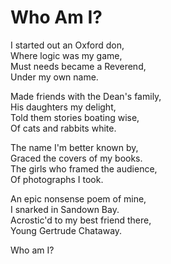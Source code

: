 # Who Am I?

I started out an Oxford don,  
Where logic was my game,  
Must needs became a Reverend,  
Under my own name.

Made friends with the Dean's family,  
His daughters my delight,  
Told them stories boating wise,  
Of cats and rabbits white.  

The name I'm better known by,  
Graced the covers of my books.  
The girls who framed the audience,  
Of photographs I took.  

An epic nonsense poem of mine,  
I snarked in Sandown Bay.  
Acrostic'd to my best friend there,  
Young Gertrude Chataway.  

Who am I?
